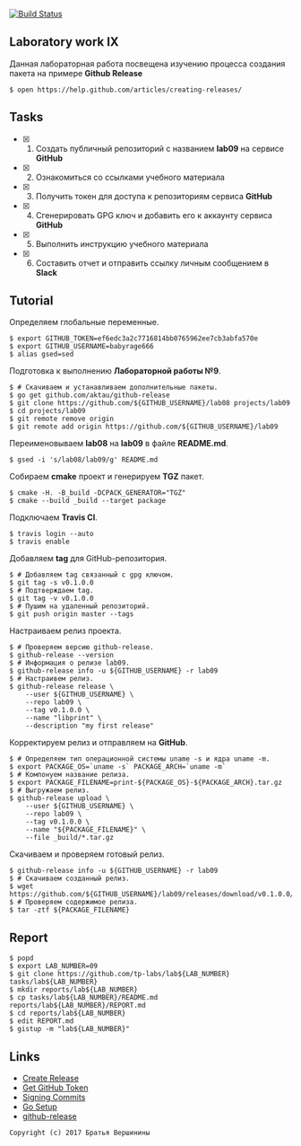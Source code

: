 [![Build Status](https://travis-ci.org/babyrage666/lab09.svg?branch=v0.1.0.0)](https://travis-ci.org/babyrage666/lab09)
## Laboratory work IX

Данная лабораторная работа посвещена изучению процесса создания пакета на примере **Github Release**

```ShellSession
$ open https://help.github.com/articles/creating-releases/
```

## Tasks

- [X] 1. Создать публичный репозиторий с названием **lab09** на сервисе **GitHub**
- [X] 2. Ознакомиться со ссылками учебного материала
- [X] 3. Получить токен для доступа к репозиториям сервиса **GitHub**
- [X] 4. Сгенерировать GPG ключ и добавить его к аккаунту сервиса **GitHub**
- [X] 5. Выполнить инструкцию учебного материала
- [X] 6. Составить отчет и отправить ссылку личным сообщением в **Slack**

## Tutorial
Определяем глобальные переменные.
```ShellSession
$ export GITHUB_TOKEN=ef6edc3a2c7716814bb0765962ee7cb3abfa570e
$ export GITHUB_USERNAME=babyrage666
$ alias gsed=sed
```
Подготовка к выполнению **Лабораторной работы №9**.
```ShellSession
$ # Скачиваем и устанавливаем дополнительные пакеты.
$ go get github.com/aktau/github-release
$ git clone https://github.com/${GITHUB_USERNAME}/lab08 projects/lab09
$ cd projects/lab09
$ git remote remove origin
$ git remote add origin https://github.com/${GITHUB_USERNAME}/lab09
```
Переименовываем **lab08** на **lab09** в файле **README.md**.
```ShellSession
$ gsed -i 's/lab08/lab09/g' README.md
```
Собираем **cmake** проект и генерируем **TGZ** пакет.
```ShellSession
$ cmake -H. -B_build -DCPACK_GENERATOR="TGZ"
$ cmake --build _build --target package
```
Подключаем **Travis CI**.
```ShellSession
$ travis login --auto
$ travis enable
```
Добавляем **tag** для GitHub-репозитория.
```ShellSession
$ # Добавляем tag связанный с gpg ключом.
$ git tag -s v0.1.0.0
$ # Подтверждаем tag.
$ git tag -v v0.1.0.0
$ # Пушим на удаленный репозиторий.
$ git push origin master --tags
```
Настраиваем релиз проекта.
```ShellSession
$ # Проверяем версию github-release.
$ github-release --version
$ # Информация о релизе lab09.
$ github-release info -u ${GITHUB_USERNAME} -r lab09
$ # Настраивем релиз.
$ github-release release \
    --user ${GITHUB_USERNAME} \
    --repo lab09 \
    --tag v0.1.0.0 \
    --name "libprint" \
    --description "my first release"
```
Корректируем релиз и отправляем на **GitHub**.
```ShellSession
$ # Определяем тип операционной системы uname -s и ядра uname -m.
$ export PACKAGE_OS=`uname -s` PACKAGE_ARCH=`uname -m`
$ # Компонуем название релиза.
$ export PACKAGE_FILENAME=print-${PACKAGE_OS}-${PACKAGE_ARCH}.tar.gz
$ # Выгружаем релиз.
$ github-release upload \
    --user ${GITHUB_USERNAME} \
    --repo lab09 \
    --tag v0.1.0.0 \
    --name "${PACKAGE_FILENAME}" \
    --file _build/*.tar.gz
```
Скачиваем и проверяем готовый релиз.
```ShellSession
$ github-release info -u ${GITHUB_USERNAME} -r lab09
$ # Скачиваем созданный релиз.
$ wget https://github.com/${GITHUB_USERNAME}/lab09/releases/download/v0.1.0.0/${PACKAGE_FILENAME}
$ # Проверяем содержимое релиза.
$ tar -ztf ${PACKAGE_FILENAME}
```

## Report

```ShellSession
$ popd
$ export LAB_NUMBER=09
$ git clone https://github.com/tp-labs/lab${LAB_NUMBER} tasks/lab${LAB_NUMBER}
$ mkdir reports/lab${LAB_NUMBER}
$ cp tasks/lab${LAB_NUMBER}/README.md reports/lab${LAB_NUMBER}/REPORT.md
$ cd reports/lab${LAB_NUMBER}
$ edit REPORT.md
$ gistup -m "lab${LAB_NUMBER}"
```

## Links

- [Create Release](https://help.github.com/articles/creating-releases/)
- [Get GitHub Token](https://help.github.com/articles/creating-a-personal-access-token-for-the-command-line/)
- [Signing Commits](https://help.github.com/articles/signing-commits-with-gpg/)
- [Go Setup](http://www.golangbootcamp.com/book/get_setup)
- [github-release](https://github.com/aktau/github-release)

```
Copyright (c) 2017 Братья Вершинины
```
